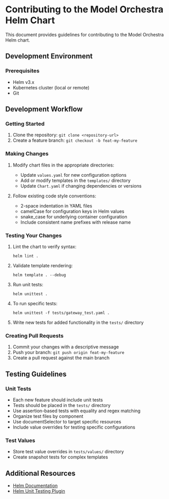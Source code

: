 # Contributing to the Model Orchestra Helm Chart

This document provides guidelines for contributing to the Model Orchestra Helm chart.

## Development Environment

### Prerequisites
- Helm v3.x
- Kubernetes cluster (local or remote)
- Git

## Development Workflow

### Getting Started
1. Clone the repository: `git clone <repository-url>`
2. Create a feature branch: `git checkout -b feat-my-feature`

### Making Changes
1. Modify chart files in the appropriate directories:
   - Update `values.yaml` for new configuration options
   - Add or modify templates in the `templates/` directory
   - Update `Chart.yaml` if changing dependencies or versions

2. Follow existing code style conventions:
   - 2-space indentation in YAML files
   - camelCase for configuration keys in Helm values
   - snake_case for underlying container configuration
   - Include consistent name prefixes with release name

### Testing Your Changes

1. Lint the chart to verify syntax:
   ```
   helm lint .
   ```

2. Validate template rendering:
   ```
   helm template . --debug
   ```

3. Run unit tests:
   ```
   helm unittest .
   ```

4. To run specific tests:
   ```
   helm unittest -f tests/gateway_test.yaml .
   ```

5. Write new tests for added functionality in the `tests/` directory

### Creating Pull Requests
1. Commit your changes with a descriptive message
2. Push your branch: `git push origin feat-my-feature`
3. Create a pull request against the main branch

## Testing Guidelines

### Unit Tests
- Each new feature should include unit tests
- Tests should be placed in the `tests/` directory
- Use assertion-based tests with equality and regex matching
- Organize test files by component
- Use documentSelector to target specific resources
- Include value overrides for testing specific configurations

### Test Values
- Store test value overrides in `tests/values/` directory
- Create snapshot tests for complex templates

## Additional Resources
- [Helm Documentation](https://helm.sh/docs/)
- [Helm Unit Testing Plugin](https://github.com/quintush/helm-unittest)
